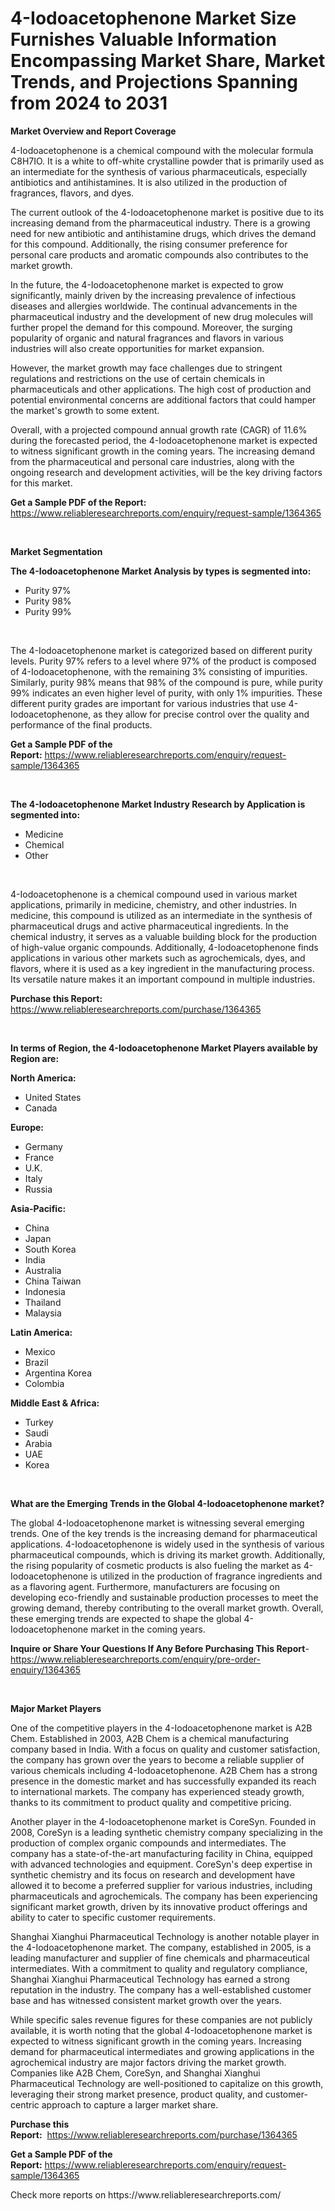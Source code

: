 <p><h1>4-Iodoacetophenone Market Size Furnishes Valuable Information Encompassing Market Share, Market Trends, and Projections Spanning from 2024 to 2031</h1></p><p><strong>Market Overview and Report Coverage</strong></p>
<p><p>4-Iodoacetophenone is a chemical compound with the molecular formula C8H7IO. It is a white to off-white crystalline powder that is primarily used as an intermediate for the synthesis of various pharmaceuticals, especially antibiotics and antihistamines. It is also utilized in the production of fragrances, flavors, and dyes.</p><p>The current outlook of the 4-Iodoacetophenone market is positive due to its increasing demand from the pharmaceutical industry. There is a growing need for new antibiotic and antihistamine drugs, which drives the demand for this compound. Additionally, the rising consumer preference for personal care products and aromatic compounds also contributes to the market growth.</p><p>In the future, the 4-Iodoacetophenone market is expected to grow significantly, mainly driven by the increasing prevalence of infectious diseases and allergies worldwide. The continual advancements in the pharmaceutical industry and the development of new drug molecules will further propel the demand for this compound. Moreover, the surging popularity of organic and natural fragrances and flavors in various industries will also create opportunities for market expansion.</p><p>However, the market growth may face challenges due to stringent regulations and restrictions on the use of certain chemicals in pharmaceuticals and other applications. The high cost of production and potential environmental concerns are additional factors that could hamper the market's growth to some extent.</p><p>Overall, with a projected compound annual growth rate (CAGR) of 11.6% during the forecasted period, the 4-Iodoacetophenone market is expected to witness significant growth in the coming years. The increasing demand from the pharmaceutical and personal care industries, along with the ongoing research and development activities, will be the key driving factors for this market.</p></p>
<p><strong>Get a Sample PDF of the Report:</strong> <a href="https://www.reliableresearchreports.com/enquiry/request-sample/1364365">https://www.reliableresearchreports.com/enquiry/request-sample/1364365</a></p>
<p>&nbsp;</p>
<p><strong>Market Segmentation</strong></p>
<p><strong>The 4-Iodoacetophenone Market Analysis by types is segmented into:</strong></p>
<p><ul><li>Purity 97%</li><li>Purity 98%</li><li>Purity 99%</li></ul></p>
<p>&nbsp;</p>
<p><p>The 4-Iodoacetophenone market is categorized based on different purity levels. Purity 97% refers to a level where 97% of the product is composed of 4-Iodoacetophenone, with the remaining 3% consisting of impurities. Similarly, purity 98% means that 98% of the compound is pure, while purity 99% indicates an even higher level of purity, with only 1% impurities. These different purity grades are important for various industries that use 4-Iodoacetophenone, as they allow for precise control over the quality and performance of the final products.</p></p>
<p><strong>Get a Sample PDF of the Report:</strong>&nbsp;<a href="https://www.reliableresearchreports.com/enquiry/request-sample/1364365">https://www.reliableresearchreports.com/enquiry/request-sample/1364365</a></p>
<p>&nbsp;</p>
<p><strong>The 4-Iodoacetophenone Market Industry Research by Application is segmented into:</strong></p>
<p><ul><li>Medicine</li><li>Chemical</li><li>Other</li></ul></p>
<p>&nbsp;</p>
<p><p>4-Iodoacetophenone is a chemical compound used in various market applications, primarily in medicine, chemistry, and other industries. In medicine, this compound is utilized as an intermediate in the synthesis of pharmaceutical drugs and active pharmaceutical ingredients. In the chemical industry, it serves as a valuable building block for the production of high-value organic compounds. Additionally, 4-Iodoacetophenone finds applications in various other markets such as agrochemicals, dyes, and flavors, where it is used as a key ingredient in the manufacturing process. Its versatile nature makes it an important compound in multiple industries.</p></p>
<p><strong>Purchase this Report:</strong>&nbsp; <a href="https://www.reliableresearchreports.com/purchase/1364365">https://www.reliableresearchreports.com/purchase/1364365</a></p>
<p>&nbsp;</p>
<p><strong>In terms of Region, the 4-Iodoacetophenone Market Players available by Region are:</strong></p>
<p>
    <p> <strong> North America: </strong>
        <ul>
            <li>United States</li>
            <li>Canada</li>
        </ul>
        </p> 
    <p> <strong> Europe: </strong>
        <ul>
            <li>Germany</li>
            <li>France</li>
            <li>U.K.</li>
            <li>Italy</li>
            <li>Russia</li>
        </ul>
        </p> 
    <p> <strong> Asia-Pacific: </strong>
        <ul>
            <li>China</li>
            <li>Japan</li>
            <li>South Korea</li>
            <li>India</li>
            <li>Australia</li>
            <li>China Taiwan</li>
            <li>Indonesia</li>
            <li>Thailand</li>
            <li>Malaysia</li>
        </ul>
        </p> 
    <p> <strong> Latin America: </strong>
        <ul>
            <li>Mexico</li>
            <li>Brazil</li>
            <li>Argentina Korea</li>
            <li>Colombia</li>
        </ul>
        </p> 
    <p> <strong> Middle East & Africa: </strong>
        <ul>
            <li>Turkey</li>
            <li>Saudi</li>
            <li>Arabia</li>
            <li>UAE</li>
            <li>Korea</li>
        </ul>
    </p>
    </p>
<p>&nbsp;</p>
<p><strong>What are the Emerging Trends in the Global 4-Iodoacetophenone market?</strong></p>
<p><p>The global 4-Iodoacetophenone market is witnessing several emerging trends. One of the key trends is the increasing demand for pharmaceutical applications. 4-Iodoacetophenone is widely used in the synthesis of various pharmaceutical compounds, which is driving its market growth. Additionally, the rising popularity of cosmetic products is also fueling the market as 4-Iodoacetophenone is utilized in the production of fragrance ingredients and as a flavoring agent. Furthermore, manufacturers are focusing on developing eco-friendly and sustainable production processes to meet the growing demand, thereby contributing to the overall market growth. Overall, these emerging trends are expected to shape the global 4-Iodoacetophenone market in the coming years.</p></p>
<p><strong>Inquire or Share Your Questions If Any Before Purchasing This Report</strong>- <a href="https://www.reliableresearchreports.com/enquiry/pre-order-enquiry/1364365">https://www.reliableresearchreports.com/enquiry/pre-order-enquiry/1364365</a></p>
<p>&nbsp;</p>
<p><strong>Major Market Players</strong></p>
<p><p>One of the competitive players in the 4-Iodoacetophenone market is A2B Chem. Established in 2003, A2B Chem is a chemical manufacturing company based in India. With a focus on quality and customer satisfaction, the company has grown over the years to become a reliable supplier of various chemicals including 4-Iodoacetophenone. A2B Chem has a strong presence in the domestic market and has successfully expanded its reach to international markets. The company has experienced steady growth, thanks to its commitment to product quality and competitive pricing.</p><p>Another player in the 4-Iodoacetophenone market is CoreSyn. Founded in 2008, CoreSyn is a leading synthetic chemistry company specializing in the production of complex organic compounds and intermediates. The company has a state-of-the-art manufacturing facility in China, equipped with advanced technologies and equipment. CoreSyn's deep expertise in synthetic chemistry and its focus on research and development have allowed it to become a preferred supplier for various industries, including pharmaceuticals and agrochemicals. The company has been experiencing significant market growth, driven by its innovative product offerings and ability to cater to specific customer requirements.</p><p>Shanghai Xianghui Pharmaceutical Technology is another notable player in the 4-Iodoacetophenone market. The company, established in 2005, is a leading manufacturer and supplier of fine chemicals and pharmaceutical intermediates. With a commitment to quality and regulatory compliance, Shanghai Xianghui Pharmaceutical Technology has earned a strong reputation in the industry. The company has a well-established customer base and has witnessed consistent market growth over the years.</p><p>While specific sales revenue figures for these companies are not publicly available, it is worth noting that the global 4-Iodoacetophenone market is expected to witness significant growth in the coming years. Increasing demand for pharmaceutical intermediates and growing applications in the agrochemical industry are major factors driving the market growth. Companies like A2B Chem, CoreSyn, and Shanghai Xianghui Pharmaceutical Technology are well-positioned to capitalize on this growth, leveraging their strong market presence, product quality, and customer-centric approach to capture a larger market share.</p></p>
<p><strong>Purchase this Report:</strong>&nbsp;&nbsp;<a href="https://www.reliableresearchreports.com/purchase/1364365">https://www.reliableresearchreports.com/purchase/1364365</a></p>
<p></p>
<p><strong>Get a Sample PDF of the Report:</strong>&nbsp;<a href="https://www.reliableresearchreports.com/enquiry/request-sample/1364365">https://www.reliableresearchreports.com/enquiry/request-sample/1364365</a></p>
<p>Check more reports on https://www.reliableresearchreports.com/</p>